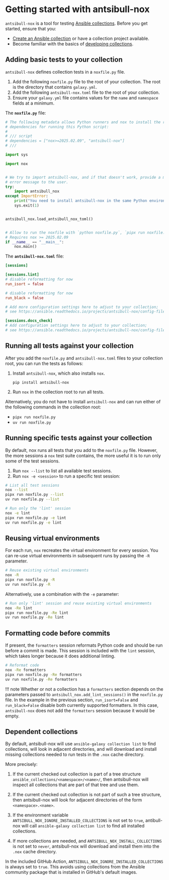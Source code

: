 <!--
Copyright (c) Ansible Project
GNU General Public License v3.0+ (see LICENSES/GPL-3.0-or-later.txt or https://www.gnu.org/licenses/gpl-3.0.txt)
SPDX-License-Identifier: GPL-3.0-or-later
-->

# Getting started with antsibull-nox

`antsibull-nox` is a tool for testing [Ansible collections](https://docs.ansible.com/ansible/devel/collections_guide/).
Before you get started, ensure that you:

- [Create an Ansible collection](https://docs.ansible.com/ansible/devel/dev_guide/developing_modules_in_groups.html) or have a collection project available.
- Become familiar with the basics of [developing collections](https://docs.ansible.com/ansible/devel/dev_guide/developing_collections.html).

## Adding basic tests to your collection

`antsibull-nox` defines collection tests in a `noxfile.py` file.

1. Add the following `noxfile.py` file to the root of your collection.
   The root is the directory that contains `galaxy.yml`.
1. Add the following `antsibull-nox.toml` file to the root of your collection.
1. Ensure your `galaxy.yml` file contains values for the `name` and `namespace` fields at a minimum.

The **`noxfile.py`** file:
```python
# The following metadata allows Python runners and nox to install the required
# dependencies for running this Python script:
#
# /// script
# dependencies = ["nox>=2025.02.09", "antsibull-nox"]
# ///

import sys

import nox


# We try to import antsibull-nox, and if that doesn't work, provide a more useful
# error message to the user.
try:
    import antsibull_nox
except ImportError:
    print("You need to install antsibull-nox in the same Python environment as nox.")
    sys.exit(1)


antsibull_nox.load_antsibull_nox_toml()


# Allow to run the noxfile with `python noxfile.py`, `pipx run noxfile.py`, or similar.
# Requires nox >= 2025.02.09
if __name__ == "__main__":
    nox.main()
```

The **`antsibull-nox.toml`** file:
```toml
[sessions]

[sessions.lint]
# disable reformatting for now
run_isort = false

# disable reformatting for now
run_black = false

# Add more configuration settings here to adjust to your collection;
# see https://ansible.readthedocs.io/projects/antsibull-nox/config-file/#basic-linting-sessions

[sessions.docs_check]
# Add configuration settings here to adjust to your collection;
# see https://ansible.readthedocs.io/projects/antsibull-nox/config-file/#collection-documentation-check
```

## Running all tests against your collection

After you add the `noxfile.py` and `antsibull-nox.toml` files to your collection root, you can run the tests as follows:

1. Install `antsibull-nox`, which also installs `nox`.

    ```console
    pip install antsibull-nox
    ```

1. Run `nox` in the collection root to run all tests.

Alternatively, you do not have to install `antsibull-nox` and can run either of the following commands in the collection root:

- `pipx run noxfile.py`
- `uv run noxfile.py`

## Running specific tests against your collection

By default, nox runs all tests that you add to the `noxfile.py` file.
However, the more sessions a `nox` test suite contains, the more useful it is to run only some of the test sessions.

1. Run `nox --list` to list all available test sessions.
1. Run `nox -e <session>` to run a specific test session:

```bash
# List all test sessions
nox --list
pipx run noxfile.py --list
uv run noxfile.py --list

# Run only the 'lint' session
nox -e lint
pipx run noxfile.py -e lint
uv run noxfile.py -e lint
```

## Reusing virtual environments

For each run, `nox` recreates the virtual environment for every session.
You can re-use virtual environments in subsequent runs by passing the `-R` parameter.

```bash
# Reuse existing virtual environments
nox -R
pipx run noxfile.py -R
uv run noxfile.py -R
```

Alternatively, use a combination with the `-e` parameter:

```bash
# Run only 'lint' session and reuse existing virtual environments
nox -Re lint
pipx run noxfile.py -Re lint
uv run noxfile.py -Re lint
```

## Formatting code before commits

If present, the `formatters` session reformats Python code and should be run before a commit is made.
This session is included with the `lint` session, which takes longer because it does additional linting.

```bash
# Reformat code
nox -Re formatters
pipx run noxfile.py -Re formatters
uv run noxfile.py -Re formatters
```

!!! note
    Whether or not a collection has a `formatters` section depends on the parameters passed to `antsibull_nox.add_lint_sessions()` in the `noxfile.py` file.
    In the example in the previous section, `run_isort=False` and `run_black=False` disable both currently supported formatters.
    In this case, `antsibull-nox` does not add the `formatters` session because it would be empty.

## Dependent collections

By default, antsibull-nox will use `ansible-galaxy collection list` to find collections,
will look in adjacent directories,
and will download and install missing collections needed to run tests in the `.nox` cache directory.

More precisely:

1. If the current checked out collection is part of a tree structure `ansible_collections/<namespace>/<name>/`,
   then antsibull-nox will inspect all collections that are part of that tree and use them.

1. If the current checked out collection is not part of such a tree structure,
   then antsibull-nox will look for adjacent directories of the form `<namespace>.<name>`.

1. If the environment variable `ANTSIBULL_NOX_IGNORE_INSTALLED_COLLECTIONS` is not set to `true`,
   antibull-nox will call `ansible-galaxy collection list` to find all installed collections.

1. If more collections are needed,
   and `ANTSIBULL_NOX_INSTALL_COLLECTIONS` is not set to `never`,
   antsibull-nox will download and install them into the `.nox` cache directory.

In the included GitHub Action, `ANTSIBULL_NOX_IGNORE_INSTALLED_COLLECTIONS` is always set to `true`.
This avoids using collections from the Ansible community package that is installed in GitHub's default images.
